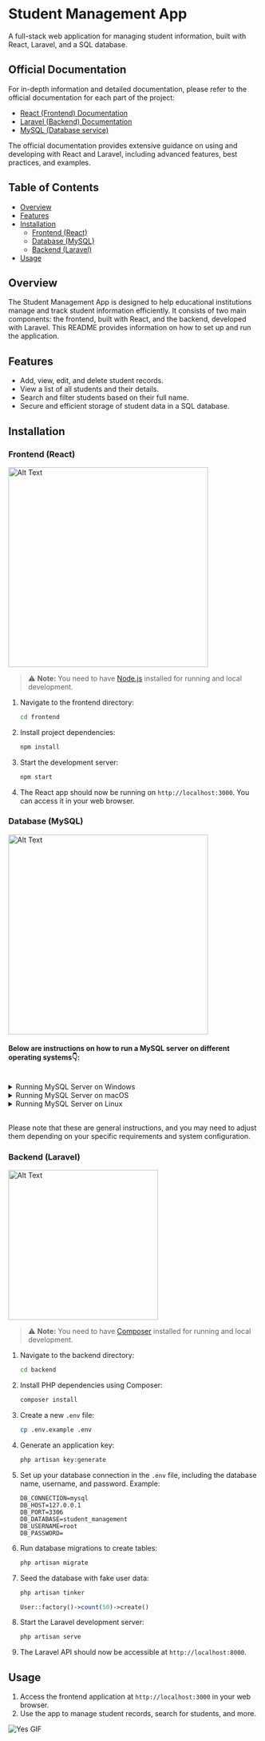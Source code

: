# Student Management App

A full-stack web application for managing student information, built with React, Laravel, and a SQL database.

## Official Documentation

For in-depth information and detailed documentation, please refer to the official documentation for each part of the project:

- [React (Frontend) Documentation](https://react.dev/)
- [Laravel (Backend) Documentation](https://laravel.com/docs/10.x/installation)
- [MySQL (Database service)](https://dev.mysql.com/doc/)

The official documentation provides extensive guidance on using and developing with React and Laravel, including advanced features, best practices, and examples.


## Table of Contents
- [Overview](#overview)
- [Features](#features)
- [Installation](#installation)
  - [Frontend (React)](#frontend-react)
  - [Database (MySQL)](#database-mysql)
  - [Backend (Laravel)](#backend-laravel)
- [Usage](#usage)

## Overview
The Student Management App is designed to help educational institutions manage and track student information efficiently. It consists of two main components: the frontend, built with React, and the backend, developed with Laravel. This README provides information on how to set up and run the application.

## Features
- Add, view, edit, and delete student records.
- View a list of all students and their details.
- Search and filter students based on their full name.
- Secure and efficient storage of student data in a SQL database.

## Installation
### Frontend (React)

<img src="https://miro.medium.com/v2/resize:fit:1400/0*EitUXT-pqbaQSCTt.gif" width="400" alt="Alt Text">

> :warning: **Note:** You need to have [Node.js](https://nodejs.org/en) installed for running and local development.



1. Navigate to the frontend directory:
   ```bash
   cd frontend
   ```

2. Install project dependencies:
   ```bash
   npm install
   ```

3. Start the development server:
   ```bash
   npm start
   ```

4. The React app should now be running on `http://localhost:3000`. You can access it in your web browser.


### Database (MySQL)
<img src="https://media2.giphy.com/media/vISmwpBJUNYzukTnVx/giphy.gif" width="400" alt="Alt Text">

#### Below are instructions on how to run a MySQL server on different operating systems👇:

<br>

<details>
  <summary>Running MySQL Server on Windows</summary>

  ### Windows (Using XAMPP)

  1. **Download XAMPP**: Visit the [XAMPP download page](https://www.apachefriends.org/) and download the XAMPP installer for Windows.

  2. **Run the Installer**: Execute the downloaded installer and follow the installation wizard's instructions. You can select the components you need, including the MySQL server.

  3. **Start MySQL Server**: After installation, open the XAMPP Control Panel, and from there, start the MySQL server.

</details>

<details>
  <summary>Running MySQL Server on macOS</summary>

  ### macOS (Using MAMP)

  1. **Download and Install MAMP**: Visit the [MAMP website](https://www.mamp.info/en/) and download MAMP. Install it by following the installation instructions.

  2. **Start MAMP**: Open MAMP and click the "Start Servers" button to start the MySQL server.

  ### macOS (Using Homebrew)

  1. **Install Homebrew**: If you don't have Homebrew installed, follow the [Homebrew installation instructions](https://brew.sh/) to set it up.

  2. **Install MySQL**: Run the following command to install MySQL using Homebrew:
     ```sh
     brew install mysql
     ```

  3. **Start MySQL Server**: Once installation is complete, you can start the MySQL server with:
     ```sh
     brew services start mysql
     ```

</details>

<details>
  <summary>Running MySQL Server on Linux</summary>

  ### Linux (Ubuntu)

  1. **Update Package Lists**: Open a terminal and update your package lists:
     ```sh
     sudo apt update
     ```

  2. **Install MySQL Server**: Install the MySQL server package:
     ```sh
     sudo apt install mysql-server
     ```

  3. **Start MySQL Server**: After installation, you can start the MySQL server and enable it to run on system boot:
     ```sh
     sudo systemctl start mysql
     sudo systemctl enable mysql
     ```

</details>

<br>

Please note that these are general instructions, and you may need to adjust them depending on your specific requirements and system configuration.


### Backend (Laravel)

<img src="https://assets-v2.lottiefiles.com/a/639784ea-1171-11ee-aea8-735bf223615c/IyZGK6hpdA.gif" width="300" alt="Alt Text">

> :warning: **Note:** You need to have [Composer](https://getcomposer.org/) installed for running and local development.


1. Navigate to the backend directory:
   ```bash
   cd backend
   ```

2. Install PHP dependencies using Composer:
   ```bash
   composer install
   ```

3. Create a new `.env` file:
   ```bash
   cp .env.example .env
   ```

4. Generate an application key:
   ```bash
   php artisan key:generate
   ```

5. Set up your database connection in the `.env` file, including the database name, username, and password. Example:
   ```env
   DB_CONNECTION=mysql
   DB_HOST=127.0.0.1
   DB_PORT=3306
   DB_DATABASE=student_management
   DB_USERNAME=root
   DB_PASSWORD=
   ```
   
6. Run database migrations to create tables:
   ```bash
   php artisan migrate
   ```
   
7. Seed the database with fake user data:
   ```bash
   php artisan tinker
   ```
   ```php
   User::factory()->count(50)->create()
   ```

8. Start the Laravel development server:
   ```bash
   php artisan serve
   ```

9. The Laravel API should now be accessible at `http://localhost:8000`.

## Usage
1. Access the frontend application at `http://localhost:3000` in your web browser.
2. Use the app to manage student records, search for students, and more.

![Yes GIF](https://media.giphy.com/media/3oz8xTNxIYYo7sblK0/giphy.gif)

